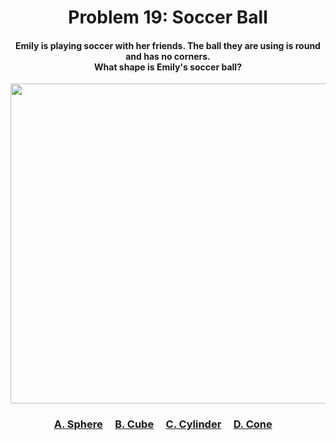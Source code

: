 <h1 align="center">
Problem 19: Soccer Ball
</h1>

<h4 align="center">
Emily is playing soccer with her friends. The ball they are using is round and has no corners.<br/>What shape is Emily's soccer ball?
</h4>

<p align="center">
<img src="https://github.com/rain1024/math/releases/download/artifacts/19.png" height="512"/>
</p>

<h3 align="center"><span><a href="https://raw.githubusercontent.com/rain1024/math/main/assets/win0.png">A. Sphere</a></span>&nbsp;&nbsp;&nbsp;&nbsp;
<span><a href="https://raw.githubusercontent.com/rain1024/math/main/assets/lose0.png">B. Cube</a></span>&nbsp;&nbsp;&nbsp;&nbsp;
<span><a href="https://raw.githubusercontent.com/rain1024/math/main/assets/lose0.png">C. Cylinder</a></span>&nbsp;&nbsp;&nbsp;&nbsp;
<span><a href="https://raw.githubusercontent.com/rain1024/math/main/assets/lose0.png">D. Cone</a></span>&nbsp;&nbsp;&nbsp;&nbsp;
</h3>